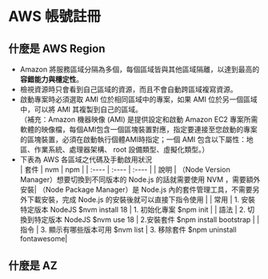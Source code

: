 # AWS 帳號註冊      

## 什麼是 AWS Region  

+ Amazon 將服務區域分隔為多個，每個區域皆與其他區域隔離，以達到最高的**容錯能力與穩定性**。                   
+ 檢視資源時只會看到自己區域的資源，而且不會自動跨區域複寫資源。        
+ 啟動專案時必須選取 AMI 位於相同區域中的專案，如果 AMI 位於另一個區域中，可以將 AMI 其複製到自己的區域。        
（補充：Amazon 機器映像 (AMI) 是提供設定和啟動 Amazon EC2 專案所需軟體的映像檔，每個AMI包含一個區塊裝置對應，指定要連接至您啟動的專案的區塊裝置，必須在啟動執行個體AMI時指定；一個 AMI 包含以下屬性：地區、作業系統、處理器架構、 root 設備類型、虛擬化類型。）             
+ 下表為 AWS 各區域之代碼及手動啟用狀況               
|  套件  | nvm  |  npm |
| :---- | :---- | :---- |
| 說明 | （Node Version Manager）想要切換到不同版本的 Node.js 的話就需要使用 NVM ，需要額外安裝| （Node Package Manager）是 Node.js 內的套件管理工具，不需要另外下載安裝，完成 Node.js 的安裝後就可以直接下指令使用 |
| 常用 | 1. 安裝特定版本 NodeJS             $nvm install 18           | 1. 初始化專案             $npm init            |
| 語法 | 2.  切換到特定版本 NodeJS           $nvm use 18 | 2.安裝套件           $npm install bootstrap    |
|  指令 | 3. 顯示有哪些版本可用     $nvm list    | 3. 移除套件      $npm uninstall fontawesome|



<!-- |  Code  | Name  |  Opt-in status |
| :---- | :---- | :---- |
| us-east-1      | US East (N. Virginia)         | Not required  |
| us-east-2      | US East (Ohio)                | Not required  |
| us-west-1      | US West (N. California)       | Not required  | -->
<!-- | us-west-2      | US West (Oregon)              | Not required  |
| af-south-1     | Africa (Cape Town)            | Required      |
| ap-east-1      | Asia Pacific (Hong Kong)      | Required      |
| ap-south-2     | Asia Pacific (Hyderabad)      | Required      |
| ap-southeast-3 | Asia Pacific (Jakarta)        | Required      |
| ap-southeast-5 | Asia Pacific (Malaysia)       | Required      |
| ap-southeast-4 | Asia Pacific (Melbourne)      | Required      |
| ap-south-1     | Asia Pacific (Mumbai)         | Not required  |
| ap-northeast-3 | Asia Pacific (Osaka)          | Not required  |
| ap-northeast-2 | Asia Pacific (Seoul)          | Not required  |
| ap-southeast-1 | Asia Pacific (Singapore)      | Not required  |
| ap-southeast-2 | Asia Pacific (Sydney)         | Not required  |
| ap-northeast-1 | Asia Pacific (Tokyo)          | Not required  |
| ca-central-1   | Canada (Central)              | Not required  |
| ca-west-1      | Canada West (Calgary)         | Required      |
| cn-north-1     | China (Beijing)               | Not required  |
| cn-northwest-1 | China (Ningxia)               | Not required  |
| eu-central-1   | Europe (Frankfurt)            | Not required  |
| eu-west-1      | Europe (Ireland)              | Not required  |
| eu-west-2      | Europe (London)               | Not required  |
| eu-south-1     | Europe (Milan)                | Required      |
| eu-west-3      | Europe (Paris)                | Not required  |
| eu-south-2     | Europe (Spain)                | Required      |
| eu-north-1     | Europe (Stockholm)            | Not required  |
| eu-central-2   | Europe (Zurich)               | Required      |
| il-central-1   | Israel (Tel Aviv)             | Required      |
| me-south-1     | Middle East (Bahrain)         | Required      |
| me-central-1   | Middle East (UAE)             | Required      |
| sa-east-1      | South America (São Paulo)     | Not required  | -->
  






## 什麼是 AZ
